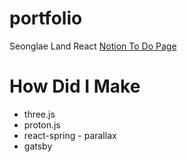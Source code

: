 # portfolio
Seonglae Land React
[Notion To Do Page](https://www.notion.so/seongland/React-f5cea60b97764daca316202077e45b1d)

# How Did I Make
- three.js
- proton.js
- react-spring - parallax
- gatsby
